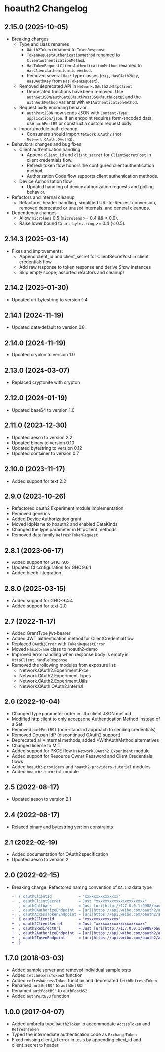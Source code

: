 # hoauth2 Changelog

## 2.15.0 (2025-10-05)
- Breaking changes
  - Type and class renames
    - `OAuth2Token` renamed to `TokenResponse`.
    - `TokenRequestAuthenicationMethod` renamed to `ClientAuthenticationMethod`.
    - `HasTokenRequestClientAuthenticationMethod` renamed to `HasClientAuthenticationMethod`.
    - Removed several `Has*` type classes (e.g., `HasOAuth2Key`, `HasOAuthKey` from `HasTokenRequest`).
  - Removed deprecated API in `Network.OAuth2.HttpClient`
    - Deprecated functions have been removed. Use `authGetJSON`/`authGetBS`/`authPostJSON`/`authPostBS` and the `WithAuthMethod` variants with `APIAuthenticationMethod`.
  - Request body encoding behavior
    - `authPostJSON` now sends JSON with `Content-Type: application/json`. If an endpoint requires form-encoded data, use `authPostBS` or construct a custom request body.
  - Import/module path cleanup
    - Consumers should import `Network.OAuth2` (not `Network.OAuth.OAuth2`).
- Behavioral changes and bug fixes
  - Client authentication handling
    - Append `client_id` and `client_secret` for `ClientSecretPost` in client credentials flow.
    - Refresh token flow honors the configured client authentication method.
    - Authorization Code flow supports client authentication methods.
  - Device Authorization flow
    - Updated handling of device authorization requests and polling behavior.
- Refactors and internal cleanup
  - Refactored header handling, simplified URI-to-Request conversion, removed deprecated or unused internals, and general cleanups.
- Dependency changes
  - Allow `microlens` 0.5 (`microlens` >= 0.4 && < 0.6).
  - Raise lower bound to `uri-bytestring` >= 0.4 (< 0.5).

## 2.14.3 (2025-03-14)

- Fixes and improvements:
  - Append client_id and client_secret for ClientSecretPost in client credentials flow
  - Add raw response to token response and derive Show instances
  - Skip empty scope; assorted refactors and cleanups

## 2.14.2 (2025-01-30)

* Updated uri-bytestring to version 0.4

## 2.14.1 (2024-11-19)

* Updated data-default to version 0.8

## 2.14.0 (2024-11-19)

* Updated crypton to version 1.0

## 2.13.0 (2024-03-07)

* Replaced cryptonite with crypton

## 2.12.0 (2024-01-19)

* Updated base64 to version 1.0

## 2.11.0 (2023-12-30)

* Updated aeson to version 2.2
* Updated binary to version 0.10
* Updated bytestring to version 0.12
* Updated container to version 0.7

## 2.10.0 (2023-11-17)

* Added support for text 2.2

## 2.9.0 (2023-10-26)

* Refactored oauth2 Experiment module implementation
* Removed generics
* Added Device Authorization grant
* Moved IdpName to hoauth2 and enabled DataKinds
* Changed the type parameter in HttpClient methods
* Removed data family `RefreshTokenRequest`

## 2.8.1 (2023-06-17)

* Added support for GHC-9.6
* Updated CI configuration for GHC 9.6.1
* Added hiedb integration

## 2.8.0 (2023-03-15)

* Added support for GHC-9.4.4
* Added support for text-2.0

## 2.7 (2022-11-17)

* Added GrantType jwt-bearer
* Added JWT authentication method for ClientCredential flow
* Replaced `OAuth2Error` with `TokenRequestError`
* Moved `HasIdpName` class to hoauth2-demo
* Improved error handling when response body is empty in `HttpClient.handleResponse`
* Removed the following modules from exposure list:
    - Network.OAuth2.Experiment.Pkce
    - Network.OAuth2.Experiment.Types
    - Network.OAuth2.Experiment.Utils
    - Network.OAuth.OAuth2.Internal

## 2.6 (2022-10-04)

* Changed type parameter order in http client JSON method
* Modified http client to only accept one Authentication Method instead of a Set
* Removed `authPostBS1` (non-standard approach to sending credentials)
* Removed Douban IdP (discontinued OAuth2 support)
* Deprecated all *Internal methods, added *WithAuthMethod alternatives
* Changed license to MIT
* Added support for PKCE flow in `Network.OAuth2.Experiment` module
* Added support for Resource Owner Password and Client Credentials flows
* Added `hoauth2-providers` and `hoauth2-providers-tutorial` modules
* Added `hoauth2-tutorial` module

## 2.5 (2022-08-17)

* Updated aeson to version 2.1

## 2.4 (2022-08-17)

* Relaxed binary and bytestring version constraints

## 2.1 (2022-02-19)

* Added documentation for OAuth2 specification
* Updated aeson to version 2

## 2.0 (2022-02-15)

* Breaking change: Refactored naming convention of `OAuth2` data type
  ```diff
  -  { oauthClientId            = "xxxxxxxxxxxxxxx"
  -  , oauthClientSecret        = Just "xxxxxxxxxxxxxxxxxxxxxx"
  -  , oauthCallback            = Just [uri|http://127.0.0.1:9988/oauthCallback|]
  -  , oauthOAuthorizeEndpoint  = [uri|https://api.weibo.com/oauth2/authorize|]
  -  , oauthAccessTokenEndpoint = [uri|https://api.weibo.com/oauth2/access_token|]
  +  { oauth2ClientId           = "xxxxxxxxxxxxxxx"
  +  , oauth2ClientSecret       = Just "xxxxxxxxxxxxxxxxxxxxxx"
  +  , oauth2RedirectUri        = Just [uri|http://127.0.0.1:9988/oauthCallback|]
  +  , oauth2AuthorizeEndpoint  = [uri|https://api.weibo.com/oauth2/authorize|]
  +  , oauth2TokenEndpoint      = [uri|https://api.weibo.com/oauth2/access_token|]
  +  }
  ```

## 1.7.0 (2018-03-03)

* Added sample server and removed individual sample tests
* Added `fetchAccessToken2` function
* Added `refreshAccessToken` function and deprecated `fetchRefreshToken`
* Renamed `authGetBS'` to `authGetBS2`
* Renamed `authPostBS'` to `authPostBS2`
* Added `authPostBS3` function

## 1.0.0 (2017-04-07)

* Added umbrella type `OAuth2Token` to accommodate `AccessToken` and `RefreshToken`
* Typed the intermediate authentication code as `ExchangeToken`
* Fixed missing client_id error in tests by appending client_id and client_secret to header
